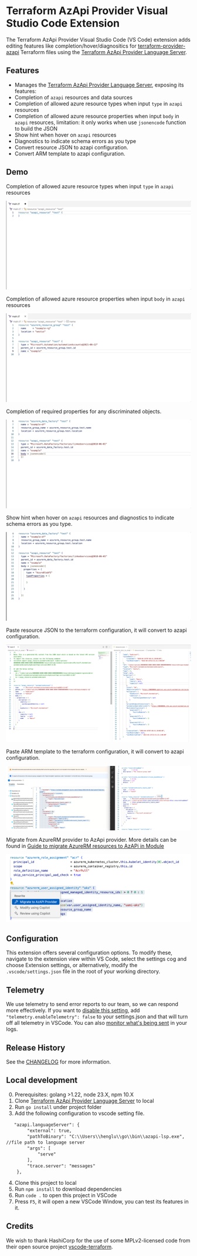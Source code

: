 # Terraform AzApi Provider Visual Studio Code Extension

The Terraform AzApi Provider Visual Studio Code (VS Code) extension adds editing features like completion/hover/diagnositics for [terraform-provider-azapi](https://github.com/Azure/terraform-provider-azapi) Terraform files using the [Terraform AzApi Provider Language Server](https://github.com/Azure/azapi-lsp).

## Features

- Manages the [Terraform AzApi Provider Language Server](https://github.com/Azure/azapi-lsp), exposing its features:
- Completion of `azapi` resources and data sources
- Completion of allowed azure resource types when input `type` in `azapi` resources
- Completion of allowed azure resource properties when input `body` in `azapi` resources, limitation: it only works when use `jsonencode` function to build the JSON
- Show hint when hover on `azapi` resources
- Diagnostics to indicate schema errors as you type
- Convert resource JSON to azapi configuration.
- Convert ARM template to azapi configuration.

## Demo

Completion of allowed azure resource types when input `type` in `azapi` resources

![intellisense being displayed for all available types for a resource](/images/list-types-intellisense.gif)

Completion of allowed azure resource properties when input `body` in `azapi` resources

![intellisense being displayed for available property names and property values where applicable of an azapi resource](/images/resource-property-names-and-values.gif)

Completion of required properties for any discriminated objects.

![intellisense being displayed for available required property names and property values where applicable of a discriminated object](/images/discriminated-object-property-names-and-values.gif)

Show hint when hover on `azapi` resources and diagnostics to indicate schema errors as you type.

![hint message being displayed when hover on an azapi property](/images/hovers.gif)

Paste resource JSON to the terraform configuration, it will convert to azapi configuration.

![convert resource JSON to azapi configuration](/images/paste-json-as-config.png)


Paste ARM template to the terraform configuration, it will convert to azapi configuration.

![convert ARM template to azapi configuration](/images/paste-arm-templates-as-config.png)

Migrate from AzureRM provider to AzApi provider. More details can be found in [Guide to migrate AzureRM resources to AzAPi in Module](https://github.com/Azure/azapi-lsp/blob/main/docs/migrate_to_azapi_in_module_guide.md)

![migrate from AzureRM provider to AzApi provider](/images/migrate-to-azapi-provider.png)


## Configuration

This extension offers several configuration options. To modify these, navigate to the extension view within VS Code, select the settings cog and choose Extension settings, or alternatively, modify the `.vscode/settings.json` file in the root of your working directory. 

## Telemetry

We use telemetry to send error reports to our team, so we can respond more effectively. If you want to [disable this setting](https://code.visualstudio.com/docs/getstarted/telemetry#_disable-telemetry-reporting), add `"telemetry.enableTelemetry": false` to your settings.json and that will turn off all telemetry in VSCode. You can also [monitor what's being sent](https://code.visualstudio.com/docs/getstarted/telemetry#_output-channel-for-telemetry-events) in your logs.

## Release History

See the [CHANGELOG](https://github.com/Azure/azapi-vscode/blob/develop/CHANGELOG.md) for more information.

## Local development
0. Prerequisites: golang >1.22, node 23.X, npm 10.X
1. Clone [Terraform AzApi Provider Language Server](https://github.com/Azure/azapi-lsp) to local
2. Run `go install` under project folder
3. Add the following configuration to vscode setting file.
```
   "azapi.languageServer": {
        "external": true,
        "pathToBinary": "C:\\Users\\henglu\\go\\bin\\azapi-lsp.exe",  //file path to language server
        "args": [
            "serve"
        ],
        "trace.server": "messages"
    },
```
4. Clone this project to local
5. Run `npm install` to download dependencies
6. Run `code .` to open this project in VSCode
7. Press `F5`, it will open a new VSCode Window, you can test its features in it.

## Credits

We wish to thank HashiCorp for the use of some MPLv2-licensed code from their open source project [vscode-terraform](https://github.com/hashicorp/vscode-terraform).
